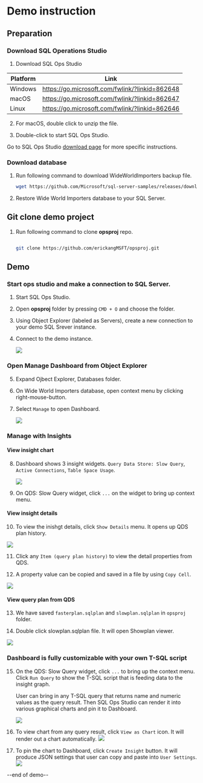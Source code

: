 # Demo instruction

## Preparation

### Download SQL Operations Studio

1. Download SQL Ops Studio

Platform | Link
-- | --
Windows | https://go.microsoft.com/fwlink/?linkid=862648
macOS | https://go.microsoft.com/fwlink/?linkid=862647
Linux | https://go.microsoft.com/fwlink/?linkid=862646

2. For macOS, double click to unzip the file.

3. Double-click to start SQL Ops Studio. 

Go to SQL Ops Studio [download page](https://aka.ms/sqlopsstudio) for more specific instructions.


### Download database

1. Run following command to download WideWorldImporters backup file.

   ```bash
   wget https://github.com/Microsoft/sql-server-samples/releases/download/wide-world-importers-v1.0/WideWorldImporters-Full.bak

   ```

2. Restore Wide World Importers database to your SQL Server.


## Git clone demo project

1. Run following command to clone **opsproj** repo.

   ```bash

   git clone https://github.com/erickangMSFT/opsproj.git

   ```

## Demo

### Start ops studio and make a connection to SQL Server.
1. Start SQL Ops Studio.

2. Open **opsproj** folder by pressing ```CMD + O``` and choose the folder.

3. Using Object Explorer (labeled as Servers), create a new connection to your demo SQL Srever instance.

4. Connect to the demo instance.

   ![](.media/connect.png)


### Open Manage Dashboard from Object Explorer

5. Expand Ojbect Explorer, Databases folder.

6. On Wide World Importers database, open context menu by clicking right-mouse-button.

7. Select ```Manage``` to open Dashboard.

   ![](.media/manage-context-menu.png)

### Manage with Insights


#### View insight chart
8. Dashboard shows 3 insight widgets. ```Query Data Store: Slow Query```, ```Active Connections```, ```Table Space Usage```.

   ![](.media/dashboard.png)


9. On QDS: Slow Query widget, click ```...``` on the widget to bring up context menu.

#### View insight details
10. To view the inishgt details, click ```Show Details``` menu. It opens up QDS plan history.

   ![](.media/show-details.png)

11. Click any ```Item (query plan history)``` to view the detail properties from QDS.

12. A property value can be copied and saved in a file by using ```Copy Cell```.

   ![](.media/details-dialog.png)

#### View query plan from QDS

13. We have saved ```fasterplan.sqlplan``` and ```slowplan.sqlplan``` in ```opsproj``` folder.

14. Double click slowplan.sqlplan file. It will open Showplan viewer.

   ![](.media/showplan.png)


### Dashboard is fully customizable with your own T-SQL script

15. On the QDS: Slow Query widget, click ```...``` to bring up the context menu. Click ```Run Query``` to show the T-SQL script that is feeding data to the insight graph.
    
    User can bring in any T-SQL query that returns name and numeric values as the query result. Then SQL Ops Studio can render it into various graphical charts and pin it to Dashboard.

    ![](.media/run-query.png)

16. To view chart from any query result, click ```View as Chart``` icon. It will render out a chart automatically.
    ![](.media/view-as-chart.png)

17. To pin the chart to Dashboard, click ```Create Insight``` button. It will produce JSON settings that user can copy and paste into ```User Settings```.
   ![](.media/chart-settings.png)

--end of demo--
 


